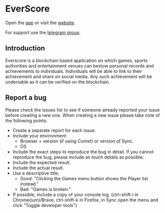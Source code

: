 # EverScore

Open the [app](https://dapp.everscore.io/) or visit the [website](https://everscore.io/).

For support use the [telegram group](https://t.me/everscore).

## Introduction

Everscore is a blockchain based application on which games, sports authorities and entertainment venues can bestow personal records and achievements to individuals.
Individuals will be able to link to their achievement and share on social media.
Any such achievement will be undeniable as it can be verified on the blockchain.

## Report a bug

Please check the issues list to see if someone already reported your issue before creating a new one. When creating a new issue please take note of the following points:

* Create a separate report for each issue.
* Include your environment:
  * Browser + version (if using Comet) or version of Sync.
  * OS
* Include the exact steps to reproduce the bug in detail. If you cannot reproduce the bug, please include as much details as possible.
* Include the expected result.
* Include the actual result.
* Use a descriptive title;
  * Good: "Clicking the Games menu button shows the Player list instead."
  * Bad: "Games is broken."
* If possible, include a copy of your console log. (ctrl-shift-i in Chrome(ium)/Brave, ctrl-shift-k in Firefox, in Sync open the menu and click "Toggle developer tools")

